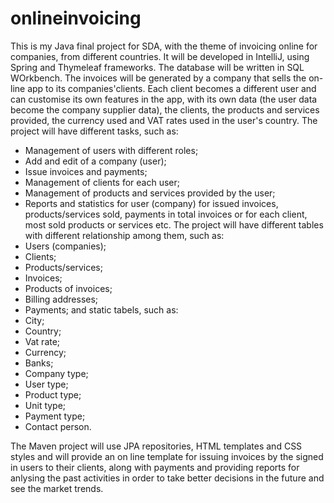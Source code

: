 # onlineinvoicing

This is my Java final project for SDA, with the theme of invoicing online for companies, from different countries. 
It will be developed in IntelliJ, using Spring and Thymeleaf frameworks. The database will be written in SQL WOrkbench. 
The invoices will be generated by a company that sells the on-line app to its companies'clients. 
Each client becomes a different user and can customise its own features in the app, with its own data (the user data become the company supplier data), 
the clients, the products and services provided, the currency used and VAT rates used in the user's country. The project will have different tasks, such as:

- Management of users with different roles;
- Add and edit of a company (user);
- Issue invoices and payments;
- Management of clients for each user;
- Management of products and services provided by the user;
- Reports and statistics for user (company) for issued invoices, products/services sold, payments in total invoices or for each client, most sold products or services etc. The project will have different tables with different relationship among them, such as:
- Users (companies);
- Clients;
- Products/services;
- Invoices;
- Products of invoices;
- Billing addresses;
- Payments; and static tabels, such as:
- City;
- Country;
- Vat rate;
- Currency;
- Banks;
- Company type;
- User type;
- Product type;
- Unit type;
- Payment type;
- Contact person. 

The Maven project will use JPA repositories, HTML templates and CSS styles and 
will provide an on line template for issuing invoices by the signed in users to their clients, 
along with payments and providing reports for anlysing the past activities in order to take better decisions in the future and see the market trends.
